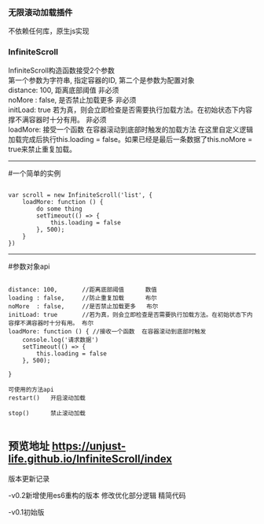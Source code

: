 ### 无限滚动加载插件
不依赖任何库，原生js实现

### InfiniteScroll

<div>InfiniteScroll构造函数接受2个参数</div>
<div>第一个参数为字符串, 指定容器的ID, 第二个是参数为配置对象</div>
<div>distance: 100,       距离底部阈值      非必须</div>
<div>noMore  : false,     是否禁止加载更多   非必须</div>
<div>initLoad: true       若为真，则会立即检查是否需要执行加载方法。在初始状态下内容撑不满容器时十分有用。 非必须</div>
<div>loadMore: 接受一个函数  在容器滚动到底部时触发的加载方法 在这里自定义逻辑 加载完成后执行this.loading = false。如果已经是最后一条数据了this.noMore = true来禁止重复加载。</div>


---

#一个简单的实例

<pre><code>
var scroll = new InfiniteScroll('list', {
    loadMore: function () {
        do some thing
        setTimeout(() => {
            this.loading = false
        }, 500);
    }
})
</code></pre>


---
#参数对象api

<pre><code>
distance: 100,       //距离底部阈值      数值
loading : false,     //防止重复加载      布尔
noMore  : false,     //是否禁止加载更多   布尔
initLoad: true       //若为真，则会立即检查是否需要执行加载方法。在初始状态下内容撑不满容器时十分有用。 布尔
loadMore: function () { //接收一个函数  在容器滚动到底部时触发
    console.log('请求数据')
    setTimeout(() => {
        this.loading = false
    }, 500);

}

可使用的方法api
restart()   开启滚动加载<br>
stop()      禁止滚动加载<br>
</code></pre>

## 预览地址 https://unjust-life.github.io/InfiniteScroll/index


版本更新记录

-v0.2新增使用es6重构的版本 修改优化部分逻辑 精简代码

-v0.1初始版